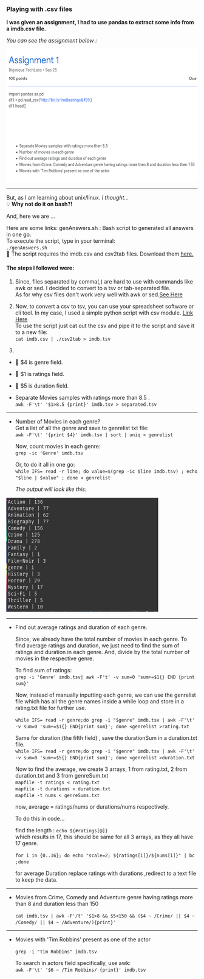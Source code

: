 <h3 id="myHeading">Playing with .csv files </h3>

**I was given an assignment, I had to use pandas to extract some info from a imdb.csv file.**

*You can see the assignment below :*

<img src="./assets/images/assignment.png" width="600em" height="350em">

---

But, as I am learning about unix/linux.
*I thought...* 
<br>
:bulb: **Why not do it on bash?!**

And, here we are ...

Here are some links:
genAnswers.sh
: Bash script to generated all answers in one go.
<br>
To execute the script, type in your terminal:
<br>
`./genAnswers.sh`
<br>
:memo: The script requires the imdb.csv and csv2tab files. Download them [here.](./)

<h4 id="">The steps I followed were: </h4>

1. Since, files separated by comma(,) are hard to use with commands like awk or sed.
   I decided to convert to a tsv or tab-separated file. <br>
   As for why csv files don't work very well with awk or sed.[See Here](#myHeading)

2. Now, to convert a csv to tsv, you can use your spreadsheet software or cli tool. In my case,
   I used a simple python script with csv module. [Link Here](https://github.com/RohitSingh496/playingwith-csvfiles/blob/master/csv2tab) <br>
   To use the script just cat out the csv and pipe it to the script and save it to a new file: <br>
   `cat imdb.csv | ./csv2tab > imdb.tsv`

3. 
 - :memo: $4 is genre field.
 - :memo: $1 is ratings field.
 - :memo: $5 is duration field.
 
 - Separate Movies samples with ratings more than 8.5 .<br>
    `awk -F'\t' '$1>8.5 {print}' imdb.tsv > separated.tsv`

---

 - Number of Movies in each genre?<br>
     Get a list of all the genre and save to genrelist txt file:  <br>
     `awk -F'\t' '{print $4}' imdb.tsv | sort | uniq > genrelist`
 
     Now, count movies in each genre: <br>
     `grep -ic 'Genre' imdb.tsv`
 
     Or, to do it all in one go:<br>
     `while IFS= read -r line; do value=$(grep -ic $line imdb.tsv) ; echo "$line | $value" ; done < genrelist`

     *The output will look like this:*

<img src="assets/images/output.png" width="400em" height="300em">

---

 - Find out average ratings and duration of each genre.

	Since, we already have the total number of movies in each genre.
	To find average ratings and duration, we just need to find the sum of ratings and duration in each genre.
	And, divide by the total number of movies in the respective genre.

	To find sum of ratings:<br>
	`grep -i 'Genre' imdb.tsv| awk -F't' -v sum=0 'sum+=$1{} END {print sum}'`

	Now, instead of manually inputting each genre, we can use the genrelist file which has all the genre names inside a while loop
	and store in a rating.txt file for further use.

	`while IFS= read -r genre;do grep -i "$genre" imdb.tsv | awk -F'\t' -v sum=0 'sum+=$1{} END{print sum}'; done <genrelist >rating.txt`

	Same for duration:(the fifth field) , save the durationSum in a duration.txt file. <br>
	`while IFS= read -r genre;do grep -i "$genre" imdb.tsv | awk -F'\t' -v sum=0 'sum+=$5{} END{print sum}'; done <genrelist >duration.txt`
	
	Now to find the average, we create 3 arrays, 1 from rating.txt, 2 from duration.txt and 3 from genreSum.txt <br>
	`mapfile -t ratings < rating.txt` <br>
	`mapfile -t durations < duration.txt` <br>
	`mapfile -t nums < genreSums.txt` <br>

	now, average = ratings/nums or durations/nums respectively.
	
	To do this in code...
	
	find the length : `echo ${#ratings[@]}` <br>
	which results in 17, this should be same for all 3 arrays, as they all have 17 genre.<br>

	`for i in {0..16}; do
       		echo "scale=2; ${ratings[i]}/${nums[i]}" | bc
	;done`
	
	for average Duration replace ratings with durations ,redirect to a text file to keep the data.

---

 - Movies from Crime, Comedy and Adventure genre having ratings more than 8 and duration less than 150

    `cat imdb.tsv | awk -F'/t' '$1>8 && $5<150 && ($4 ~ /Crime/ || $4 ~ /Comedy/ || $4 ~ /Adventure/){print}'`

---

 - Movies with 'Tim Robbins' present as one of the actor

    `grep -i "Tim Robbins" imdb.tsv`

     To search in actors field specifically, use awk:<br>
    `awk -F'\t' '$6 ~ /Tim Robbins/ {print}' imdb.tsv`


